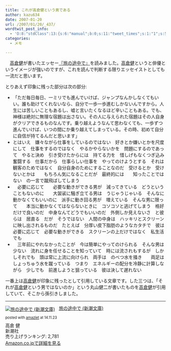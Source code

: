 ```yaml
---
title: これが高倉健という男である
author: kazu634
date: 2007-01-20
url: /2007/01/20/_437/
wordtwit_post_info:
  - 'O:8:"stdClass":13:{s:6:"manual";b:0;s:11:"tweet_times";s:1:"1";s:5:"delay";s:1:"0";s:7:"enabled";s:1:"1";s:10:"separation";i:60;s:7:"version";s:3:"3.7";s:14:"tweet_template";b:0;s:6:"status";i:2;s:6:"result";a:0:{}s:13:"tweet_counter";i:2;s:13:"tweet_log_ids";a:1:{i:0;i:2743;}s:9:"hash_tags";a:0:{}s:8:"accounts";a:1:{i:0;s:7:"kazu634";}}'
categories:
  - メモ

---
```

<div class="section">
<p>
    　<a href="http://ja.wikipedia.org/wiki/%E9%AB%98%E5%80%89%E5%81%A5" onclick="__gaTracker('send', 'event', 'outbound-article', 'http://ja.wikipedia.org/wiki/%E9%AB%98%E5%80%89%E5%81%A5', '高倉健');" target="blank">高倉健</a>が書いたエッセー<a href="https://www.amazon.co.jp/exec/obidos/ASIN/4101254117/goodpic-22/" onclick="__gaTracker('send', 'event', 'outbound-article', 'https://www.amazon.co.jp/exec/obidos/ASIN/4101254117/goodpic-22/', '『旅の途中で』');" target="_top">『旅の途中で』</a>を読みました。<a href="http://ja.wikipedia.org/wiki/%E9%AB%98%E5%80%89%E5%81%A5" onclick="__gaTracker('send', 'event', 'outbound-article', 'http://ja.wikipedia.org/wiki/%E9%AB%98%E5%80%89%E5%81%A5', '高倉健');" target="blank">高倉健</a>というと俳優というイメージが強いのですが、これを読んで判断する限りエッセイストとしても一流だと思います。
</p>
  
<p>
    とりあえず印象に残った部分は次の部分:
</p>
  
<ul>
<li>
      「ただ毎日毎日、一ミリでも進んでいけば、ジャンプなんかしなくてもいい。誰も助けてくれないなら、自分で一歩一歩進むしかないんですから。人生には苦しいこともあるし、嘘と言いたくなるほど辛いこともある。でも、神様は絶対に無理な宿題は出さない。その人に与えられた宿題はその人自身がクリアできるものなんです。乗り越えようなんて思わなくても、一歩ずつ進んでいけば、いつの間にか乗り越えてしまっている。その時、初めて自分に自信が持てるんだと思います」
</li>
<li>
      とはいえ　嫌々ながら仕事をしているのではない　好きとか嫌いとかを尺度にして　仕事をするのではなく　やるかやらないかを　問題にするのであって　やると決め　引き受けたからには　持てる力を　惜しげもなくつぎ込み　奮闘する　仕事だから　仕事らしい仕事を　やってのけようとする　それは　観客のためではなく　自分自身のためにすることなのだ　受けるとか　受けないとかは　　もちろん気になることだが　最終的には　　知ったことではない　の一言で蹴飛ばしてしまう
</li>
<li>
      　必要に応じて　　必要な動きができる男が　減ってきている　どうということもないのに　　大袈裟に騒ぎ立てる男は　うじゃうじゃいる　そんなに動かなくてもいいのに　派手に動き回る男が　増えている　そんな男に限って　　本当に動かなくてはならないときに　コソコソと逃げてしまう　格好だけで良いのだ　中身なんてどうでもいいのだ　外側しか見えないさ　と彼らは　居直る　だが　そうではない　人間の中身は　ハッキリとスクリーンに映し出されるものだ　たとえば　分厚い皮下脂肪のようなカタチで　彼は　必要に応じて　必要な動きができる　スクリーンの上だけではなく　私生活でも
</li>
<li>
      　三年前にやれなかったことが　今は簡単にやってのけられる　そんな男は少ない　流れに身を任せることを知っていて　時には流されもするが　しかしそれでも　頭は常に上流に向けられ　両手は　のべつ水を掻き　　両足は　しょっちゅう水を蹴っている　つまり　エネルギーの配分を冷静に計算しながら　少しでも　前進しようと狙っている　彼は決して遅れない
</li>
</ul>
  
<p>
    一番上は<a href="http://ja.wikipedia.org/wiki/%E9%AB%98%E5%80%89%E5%81%A5" onclick="__gaTracker('send', 'event', 'outbound-article', 'http://ja.wikipedia.org/wiki/%E9%AB%98%E5%80%89%E5%81%A5', '高倉健');" target="blank">高倉健</a>が印象に残ったとして引用している文章です。した三つは、「それが<a href="http://ja.wikipedia.org/wiki/%E9%AB%98%E5%80%89%E5%81%A5" onclick="__gaTracker('send', 'event', 'outbound-article', 'http://ja.wikipedia.org/wiki/%E9%AB%98%E5%80%89%E5%81%A5', '高倉健');" target="blank">高倉健</a>という男ではないのか」という丸山健二が書いたものを<a href="http://ja.wikipedia.org/wiki/%E9%AB%98%E5%80%89%E5%81%A5" onclick="__gaTracker('send', 'event', 'outbound-article', 'http://ja.wikipedia.org/wiki/%E9%AB%98%E5%80%89%E5%81%A5', '高倉健');" target="blank">高倉健</a>が引用していて、そこから孫引きしました。
</p>
  
<hr />
  
<div class="amazlet-box" style="margin-bottom: 0px;">
<div class="amazlet-image" style="float: left; margin: 0px 12px 1px 0px;">
<a href="https://www.amazon.co.jp/exec/obidos/ASIN/4101254117/simsnes-22/ref=nosim/" onclick="__gaTracker('send', 'event', 'outbound-article', 'https://www.amazon.co.jp/exec/obidos/ASIN/4101254117/simsnes-22/ref=nosim/', '');" target="_blank" name="amazletlink"><img style="border: none;" src="https://images-na.ssl-images-amazon.com/images/I/51V6EVG4V6L._SL160_.jpg" alt="旅の途中で (新潮文庫)" /></a>
</div>
    
<div class="amazlet-info" style="line-height: 120%; margin-bottom: 10px;">
<div class="amazlet-name" style="margin-bottom: 10px; line-height: 120%;">
<a href="https://www.amazon.co.jp/exec/obidos/ASIN/4101254117/simsnes-22/ref=nosim/" onclick="__gaTracker('send', 'event', 'outbound-article', 'https://www.amazon.co.jp/exec/obidos/ASIN/4101254117/simsnes-22/ref=nosim/', '旅の途中で (新潮文庫)');" target="_blank" name="amazletlink">旅の途中で (新潮文庫)</a></p> 
        
<div class="amazlet-powered-date" style="font-size: 80%; margin-top: 5px; line-height: 120%;">
          posted with <a href="http://www.amazlet.com/" onclick="__gaTracker('send', 'event', 'outbound-article', 'http://www.amazlet.com/', 'amazlet');" title="amazlet"  target="_blank">amazlet</a> at 14.11.23
</div>
</div>
      
<div class="amazlet-detail">
        高倉 健<br /> 新潮社<br /> 売り上げランキング: 2,781
</div>
      
<div class="amazlet-sub-info" style="float: left;">
<div class="amazlet-link" style="margin-top: 5px;">
<a href="https://www.amazon.co.jp/exec/obidos/ASIN/4101254117/simsnes-22/ref=nosim/" onclick="__gaTracker('send', 'event', 'outbound-article', 'https://www.amazon.co.jp/exec/obidos/ASIN/4101254117/simsnes-22/ref=nosim/', 'Amazon.co.jpで詳細を見る');" target="_blank" name="amazletlink">Amazon.co.jpで詳細を見る</a>
</div>
</div>
</div>
    
<div class="amazlet-footer" style="clear: left;">
</div>
</div>
</div>

